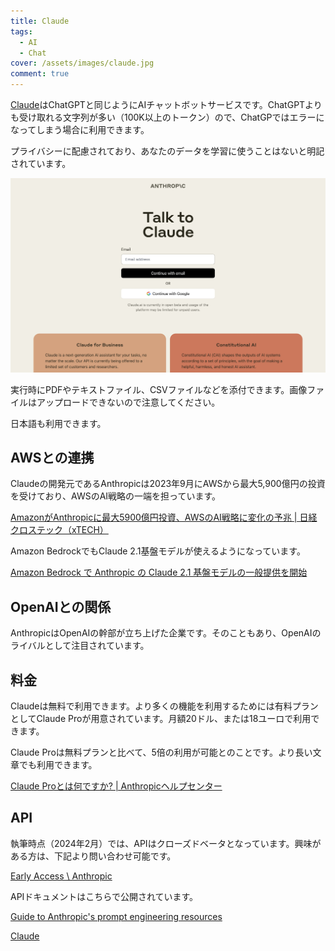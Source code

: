 ```yaml
---
title: Claude
tags:
  - AI
  - Chat
cover: /assets/images/claude.jpg
comment: true
---
```


[Claude](https://claude.ai/chats)はChatGPTと同じようにAIチャットボットサービスです。ChatGPTよりも受け取れる文字列が多い（100K以上のトークン）ので、ChatGPではエラーになってしまう場合に利用できます。

プライバシーに配慮されており、あなたのデータを学習に使うことはないと明記されています。

[![ClaudeのWebサイト](/assets/images/claude.jpg)](https://claude.ai/)

<!--more-->

実行時にPDFやテキストファイル、CSVファイルなどを添付できます。画像ファイルはアップロードできないので注意してください。

日本語も利用できます。

## AWSとの連携

Claudeの開発元であるAnthropicは2023年9月にAWSから最大5,900億円の投資を受けており、AWSのAI戦略の一端を担っています。

[AmazonがAnthropicに最大5900億円投資、AWSのAI戦略に変化の予兆 \| 日経クロステック（xTECH）](https://xtech.nikkei.com/atcl/nxt/column/18/00001/08439/)

Amazon BedrockでもClaude 2.1基盤モデルが使えるようになっています。

[Amazon Bedrock で Anthropic の Claude 2\.1 基盤モデルの一般提供を開始](https://aws.amazon.com/jp/about-aws/whats-new/2023/11/claude-2-1-foundation-model-anthropic-amazon-bedrock/)

## OpenAIとの関係

AnthropicはOpenAIの幹部が立ち上げた企業です。そのこともあり、OpenAIのライバルとして注目されています。

## 料金

Claudeは無料で利用できます。より多くの機能を利用するためには有料プランとしてClaude Proが用意されています。月額20ドル、または18ユーロで利用できます。

Claude Proは無料プランと比べて、5倍の利用が可能とのことです。より長い文章でも利用できます。

[Claude Proとは何ですか? \| Anthropicヘルプセンター](https://support.anthropic.com/ja/articles/8325606-claude-pro%E3%81%A8%E3%81%AF%E4%BD%95%E3%81%A7%E3%81%99%E3%81%8B)

## API

執筆時点（2024年2月）では、APIはクローズドベータとなっています。興味がある方は、下記より問い合わせ可能です。

[Early Access \\ Anthropic](https://www.anthropic.com/earlyaccess)

APIドキュメントはこちらで公開されています。

[Guide to Anthropic's prompt engineering resources](https://docs.anthropic.com/claude/docs/guide-to-anthropics-prompt-engineering-resources)

[Claude](https://claude.ai/chats)
